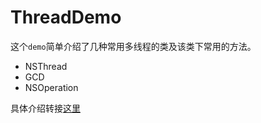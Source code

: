 # ThreadDemo

这个`demo`简单介绍了几种常用多线程的类及该类下常用的方法。

* NSThread
* GCD
* NSOperation

具体介绍转接[这里](https://www.jianshu.com/p/0a2d4b56eae5)
